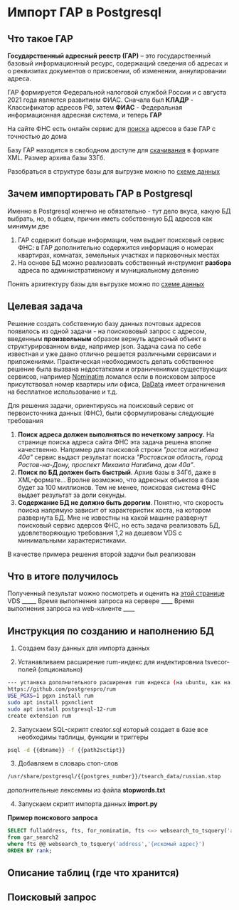 # Импорт ГАР в Postgresql
## Что такое ГАР
**Государственный адресный реестр (ГАР)** – это государственный базовый информационный ресурс, содержащий сведения об адресах и о реквизитах документов о присвоении, об изменении, аннулировании адреса.

ГАР формируется Федеральной налоговой службой России и с августа 2021 года является развитием ФИАС. Сначала был **КЛАДР** - Классификатор адресов РФ, затем **ФИАС** - Федеральная информационная адресная система, и теперь **ГАР**

На сайте ФНС есть онлайн сервис для [поиска](https://fias.nalog.ru/Search) адресов в базе ГАР с точностью до дома

Базу ГАР находится в свободном доступе для [скачивания](https://fias.nalog.ru/Updates) в формате XML. Размер архива базы 33Гб.

Разобраться в структуре базы для выгрузке можно по [схеме данных](https://fias.nalog.ru/docs/gar_schemas.zip)

## Зачем импортировать ГАР в Postgresql
Именно в Postgresql конечно не обязательно - тут дело вкуса, какую БД выбрать, но, в общем, причин иметь собственную БД адресов как минимум две
1. ГАР содержит больше информации, чем выдает поисковый сервис ФНС: в ГАР дополнительно содержится информация о номерах квартирах, комнатах, земельных участках и парковочных местах
2. На основе БД можно реализовать собственный инструмент **разбора** адреса по административному и мунициальному делению

Понять архитектуру базы для выгрузке можно по [схеме данных](https://fias.nalog.ru/docs/gar_schemas.zip)

## Целевая задача
Решение создать собственную базу данных почтовых адресов появилось из одной задачи - на поискововый запрос с адресом, введенным **произвольным** образом вернуть адресный объект в структурированном виде, например json. Задача сама по себе известная и уже давно отлично решается различными сервисами и приложениями. Практическая необходимость делать собственное решение была вызвана недостатками и ограничениями существующих сервисов, например [Nominatim](https://nominatim.openstreetmap.org/ui/search.html) ломался если в поисковом запросе присутствовал номер квартиры или офиса, [DaData](https://dadata.ru/api/clean/address/#restrictions) имеет ограничения на бесплатное использование и т.д.

Для решения задачи, ориентируясь на поисковый сервис от первоисточника данных (ФНС), были сформулированы следующие требования
1. **Поиск адреса должен выполняться по нечеткому запросу.** На странице поиска адреса сайта ФНС эта задача решена вполне качественно. Например для поисковой строки *"ростов нагибина 40а"* сервис выдаст результат поиска *"Ростовская область, город Ростов-на-Дону, проспект Михаила Нагибина, дом 40а"*. 
2. **Поиск по БД должен быть быстрый**. Архив базы в 34Гб, даже в XML-формате... Вролне возможно, что адресных объектов в базе будет за 100 миллионов. Тем не менее, поисковая система ФНС выдает результат за доли секунды.
3. **Содержание БД не должно быть дорогим**. Понятно, что скорость поиска напрямую зависит от характеристик хоста, на котором развернута БД. Мне не известны на какой машине развернут поисковый сервис адерсов ФНС, но есть задача реализовать БД, удовлетворяющую требования 1,2 на дешевом VDS с минимальными характеристиками.

В качестве примера решения второй задачи был реализован 

## Что в итоге получилось
Полученный пезультат можно посмотреть и оценить на [этой странице](https://card-sfera.online/gar/)
VDS _____
Время выполнения запроса на сервере ____
Время выполнения запроса на web-клиенте ____

## Инструкция по созданию и наполнению БД

1. Создаем базу данных для импорта данных

2. Устанавливаем расширение rum-индекс для индектировниа tsvecor-полей (опционально)
``` bash
--- устанвка дополнительного расширения rum индекса (на ubuntu, как на винду не описано)
https://github.com/postgrespro/rum
USE_PGXS=1 pgxn install rum
sudo apt install pgxnclient 
sudo apt install postgresql-12-rum 
create extension rum
```

2. Запускаем SQL-скрипт creator.sql который создает в базе все необходимы таблицы, функции и триггеры
``` bash
psql -d {{dbname}} -f {{path2sctipt}}
```

3. Добавляем в словарь стоп-слов
```bash
/usr/share/postgresql/{{postgres_number}}/tsearch_data/russian.stop
```
дополнительные лексеммы из файла **stopwords.txt**

4. Запускаем скрипт импорта данных **import.py**


**Пример поискового запроса**
``` sql
SELECT fulladdress, fts, for_nominatim, fts <=> websearch_to_tsquery('address','{искомый адрес}') AS rank 
from gar_search2 
where fts @@ websearch_to_tsquery('address','{искомый адрес}')
ORDER BY rank;
```

## Описание таблиц (где что хранится)

## Поисковый запрос

